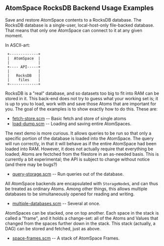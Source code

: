 AtomSpace RocksDB Backend Usage Examples
----------------------------------------
Save and restore AtomSpace contents to a RocksDB database. The RocksDB
database is a single-user, local-host-only file-backed database. That
means that only one AtomSpace can connect to it at any given moment.

In ASCII-art:

```
 +-------------+
 |  AtomSpace  |
 |             |
 +---- API-----+
 |             |
 |   RocksDB   |
 |    files    |
 +-------------+
```

RocksDB is a "real" database, and so datasets too big to fit into RAM
can be stored in it.  This back-end does not try to guess what your
working set is; it is up to you to load, work with and save those Atoms
that are important for you. The goal of the examples is to show exactly
how to do this. These are:

* [fetch-store.scm](fetch-store.scm) -- Basic fetch and store of single atoms
* [load-dump.scm](load-dump.scm) -- Loading and saving entire AtomSpaces.

The next demo is more curious. It allows queries to be run so that only
a specific portion of the database is loaded into the AtomSpace. The
query will run correctly, in that it will behave as if the entire
AtomSpace had been loaded into RAM. However, it does not actually
require that everything be loaded; Atoms are fectched from the filestore
in an as-needed basis.  This is currently a bit experimental; the API
is subject to change without notice (and there may be bugs?)

* [query-storage.scm](query-storage.scm) -- Run queries out of the database.

All AtomSpace backends are encapsulated with `StorageNode`s, and can
thus be treated as ordinary Atoms. Among other things, this allows
multiple databases to be simultaneously opened for reading and writing.

* [multiple-databases.scm](multiple-databases.scm) -- Several at once.

AtomSpaces can be stacked, one on top another. Each space in the stack
is called a "frame", and it holds a change-set: all of the Atoms and
Values that changed from the spaces further down in the stack. This
stack (actually, a DAG) can be stored and fetched, just as above.

* [space-frames.scm](space-frames.scm) -- A stack of AtomSpace Frames.
